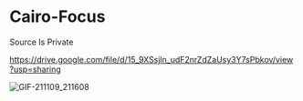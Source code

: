 # Cairo-Focus
Source Is Private

https://drive.google.com/file/d/15_9XSsjln_udF2nrZdZaUsy3Y7sPbkov/view?usp=sharing
 
![GIF-211109_211608](https://user-images.githubusercontent.com/84358773/140991404-e9328ec8-95ce-4455-8cc3-c686fce5e572.gif)

